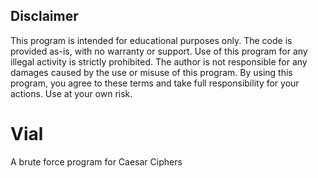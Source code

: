 ## Disclaimer

This program is intended for educational purposes only. The code is provided as-is, with no warranty or support. Use of this program for any illegal activity is strictly prohibited. The author is not responsible for any damages caused by the use or misuse of this program. By using this program, you agree to these terms and take full responsibility for your actions. Use at your own risk.

# Vial
A brute force program for Caesar Ciphers
